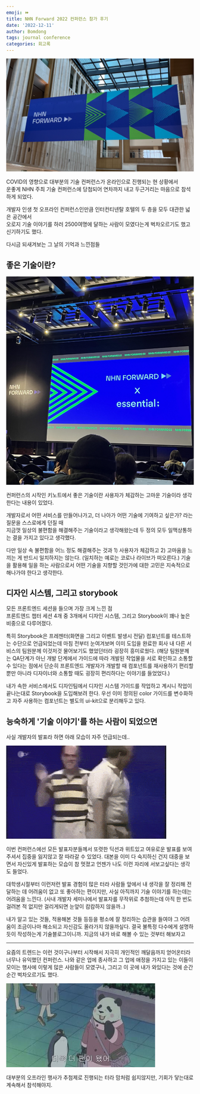 ```yaml
---
emoji: ⏩
title: NHN Forward 2022 컨퍼런스 참가 후기
date: '2022-12-11'
author: Bomdong
tags: journal conference
categories: 회고록
---
```


![nhn-forward-img-1.png](./nhn-forward-img-1.png)

COVID의 영향으로 대부분의 기술 컨퍼런스가 온라인으로 진행되는 현 상황에서 <br/>
운좋게 NHN 주최 기술 컨퍼런스에 당첨되어 연차까지 내고 두근거리는 마음으로 참석하게 되었다.

개발자 인생 첫 오프라인 컨퍼런스인만큼 인터컨티넨탈 호텔의 두 층을 모두 대관한 넓은 공간에서 <br/>
오로지 기술 이야기를 하러 2500여명에 달하는 사람이 모였다는게 벅차오르기도 했고 신기하기도 했다.

다시금 되새겨보는 그 날의 기억과 느낀점들


## 좋은 기술이란? 

![nhn-forward-img-2.png](./nhn-forward-img-2.png)

컨퍼런스의 시작인 키노트에서 좋은 기술이란 사용자가 체감하는 고마운 기술이라 생각한다는 내용이 있었다.

개발자로서 어떤 서비스를 만들어나가고, 더 나아가 어떤 기술에 기여하고 싶은가? 라는 질문을 스스로에게 던질 때 <br/>
지금껏 일상의 불편함을 해결해주는 기술이라고 생각해왔는데 두 정의 모두 일맥상통하는 결을 가지고 있다고 생각했다.

다만 일상 속 불편함을 어느 정도 해결해주는 것과 1) 사용자가 체감하고 2) 고마움을 느끼는 게 반드시 일치하지는 않는다.
(일치하는 예로는 코로나 라이브가 떠오른다.)
기술을 활용해 일을 하는 사람으로서 어떤 기술을 지향할 것인가에 대한 고민은 지속적으로 해나가야 한다고 생각한다.


## 디자인 시스템, 그리고 storybook
모든 프론트엔드 세션을 들으며 가장 크게 느낀 점 <br/>
프론트엔드 챕터 세션 4개 중 3개에서 디자인 시스템, 그리고 Storybook이 꽤나 높은 비중으로 다루어졌다.

특히 Storybook은 프레젠터(화면을 그리고 이벤트 발생시 전달) 컴포넌트를 테스트하는 수단으로 언급되었는데
마침 전부터 눈여겨보며 이미 도입을 완료한 회사 내 다른 서비스의 팀원분께 이것저것 물어보기도 했었던터라 굉장히 흥미로웠다.
(해당 팀원분께는 QA단계가 아닌 개발 단계에서 가이드에 따라 개발된 작업물을 서로 확인하고 소통할 수 있다는 점에서
단순히 프론트엔드 개발자가 개발할 때 컴포넌트를 재사용하기 편리할 뿐만 아니라 디자이너와 소통할 때도 굉장히 편리하다는 이야기를 들었었다.)

내가 속한 서비스에서도 디자인팀에서 디자인 시스템 가이드를 작업하고 계시니 작업이 끝나는대로 Storybook을 도입해보려 한다.
우선 이미 정의된 color 가이드를 변수화하고 자주 사용하는 컴포넌트는 별도의 ui-kit으로 분리해두고 있다.


## 능숙하게 '기술 이야기'를 하는 사람이 되었으면
사실 개발자의 발표라 하면 아래 모습이 자주 언급되는데..

![nhn-forward-img-3.gif](./nhn-forward-img-3.gif)

이번 컨퍼런스에선 모든 발표자분들께서 또렷한 딕션과 위트있고 여유로운 발표를 보여주셔서 집중을 잃지않고 잘 따라갈 수 있었다.
대본을 이미 다 숙지하신 건지 대중을 보면서 자신있게 발표하는 모습이 참 멋졌고 언젠가 나도 이런 자리에 서보고싶다는 생각도 들었다.

대학생시절부터 이런저런 발표 경험이 많은 터라 사람들 앞에서 내 생각을 잘 정리해 전달하는 데 어려움이 없고 또 좋아하는 편이지만,
사실 아직까지 기술 이야기를 하는데는 어려움을 느낀다.
(사내 개발자 세미나에서 발표자를 무작위로 추첨하는데 아직 한 번도 걸려본 적 없지만 걸리게되면 눈앞이 캄캄하지 않을까..)

내가 알고 있는 것들, 적용해본 것들 등등을 평소에 잘 정리하는 습관을 들여야 그 어려움이 조금이나마 해소되고 자신감도 올라가지 않을까싶다. 결국 불특정 다수에게 설명하듯이 작성하는게 기술블로그이니까. 지금의 내가 바로 해볼 수 있는 것부터 해보자고

---

요즘의 트렌드는 이런 것이구나부터 시작해서 지극히 개인적인 깨달음까지 얻어온터라 너무나 유익했던 컨퍼런스.
나와 같은 업에 종사하고 그 업에 애정을 가지고 있는 이들이 모이는 행사에 이렇게 많은 사람들이 모였구나,
그리고 이 곳에 내가 와있다는 것에 순간순간 벅차오르기도 했다.

![nhn-forward-img-4.jpeg](./nhn-forward-img-4.jpeg)

대부분의 오프라인 행사가 추첨제로 진행되는 터라 맘처럼 쉽지않지만, 기회가 닿는대로 계속해서 참석해야지.


```toc
```